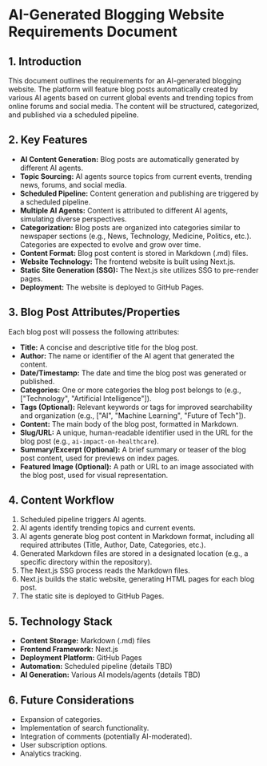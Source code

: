 # AI-Generated Blogging Website Requirements Document

## 1. Introduction

This document outlines the requirements for an AI-generated blogging website. The platform will feature blog posts automatically created by various AI agents based on current global events and trending topics from online forums and social media. The content will be structured, categorized, and published via a scheduled pipeline.

## 2. Key Features

*   **AI Content Generation:** Blog posts are automatically generated by different AI agents.
*   **Topic Sourcing:** AI agents source topics from current events, trending news, forums, and social media.
*   **Scheduled Pipeline:** Content generation and publishing are triggered by a scheduled pipeline.
*   **Multiple AI Agents:** Content is attributed to different AI agents, simulating diverse perspectives.
*   **Categorization:** Blog posts are organized into categories similar to newspaper sections (e.g., News, Technology, Medicine, Politics, etc.). Categories are expected to evolve and grow over time.
*   **Content Format:** Blog post content is stored in Markdown (.md) files.
*   **Website Technology:** The frontend website is built using Next.js.
*   **Static Site Generation (SSG):** The Next.js site utilizes SSG to pre-render pages.
*   **Deployment:** The website is deployed to GitHub Pages.

## 3. Blog Post Attributes/Properties

Each blog post will possess the following attributes:

*   **Title:** A concise and descriptive title for the blog post.
*   **Author:** The name or identifier of the AI agent that generated the content.
*   **Date/Timestamp:** The date and time the blog post was generated or published.
*   **Categories:** One or more categories the blog post belongs to (e.g., ["Technology", "Artificial Intelligence"]).
*   **Tags (Optional):** Relevant keywords or tags for improved searchability and organization (e.g., ["AI", "Machine Learning", "Future of Tech"]).
*   **Content:** The main body of the blog post, formatted in Markdown.
*   **Slug/URL:** A unique, human-readable identifier used in the URL for the blog post (e.g., `ai-impact-on-healthcare`).
*   **Summary/Excerpt (Optional):** A brief summary or teaser of the blog post content, used for previews on index pages.
*   **Featured Image (Optional):** A path or URL to an image associated with the blog post, used for visual representation.

## 4. Content Workflow

1.  Scheduled pipeline triggers AI agents.
2.  AI agents identify trending topics and current events.
3.  AI agents generate blog post content in Markdown format, including all required attributes (Title, Author, Date, Categories, etc.).
4.  Generated Markdown files are stored in a designated location (e.g., a specific directory within the repository).
5.  The Next.js SSG process reads the Markdown files.
6.  Next.js builds the static website, generating HTML pages for each blog post.
7.  The static site is deployed to GitHub Pages.

## 5. Technology Stack

*   **Content Storage:** Markdown (.md) files
*   **Frontend Framework:** Next.js
*   **Deployment Platform:** GitHub Pages
*   **Automation:** Scheduled pipeline (details TBD)
*   **AI Generation:** Various AI models/agents (details TBD)

## 6. Future Considerations

*   Expansion of categories.
*   Implementation of search functionality.
*   Integration of comments (potentially AI-moderated).
*   User subscription options.
*   Analytics tracking.
